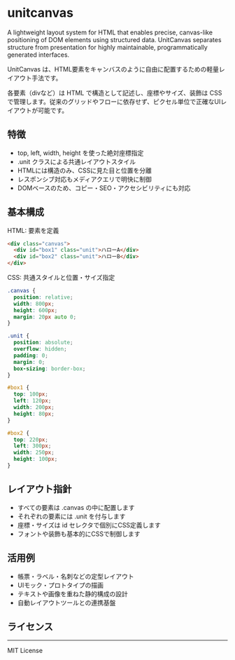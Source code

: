 # unitcanvas
A lightweight layout system for HTML that enables precise, canvas-like positioning of DOM elements using structured data. UnitCanvas separates structure from presentation for highly maintainable, programmatically generated interfaces.

UnitCanvas は、HTML要素をキャンバスのように自由に配置するための軽量レイアウト手法です。

各要素（divなど）は HTML で構造として記述し、座標やサイズ、装飾は CSS で管理します。従来のグリッドやフローに依存せず、ピクセル単位で正確なUIレイアウトが可能です。

## 特徴

- top, left, width, height を使った絶対座標指定
- .unit クラスによる共通レイアウトスタイル
- HTMLには構造のみ、CSSに見た目と位置を分離
- レスポンシブ対応もメディアクエリで明快に制御
- DOMベースのため、コピー・SEO・アクセシビリティにも対応

## 基本構成

HTML: 要素を定義
```html
<div class="canvas">
  <div id="box1" class="unit">ハローA</div>
  <div id="box2" class="unit">ハローB</div>
</div>
```
CSS: 共通スタイルと位置・サイズ指定
```css
.canvas {
  position: relative;
  width: 800px;
  height: 600px;
  margin: 20px auto 0;
}

.unit {
  position: absolute;
  overflow: hidden;
  padding: 0;
  margin: 0;
  box-sizing: border-box;
}

#box1 {
  top: 100px;
  left: 120px;
  width: 200px;
  height: 80px;
}

#box2 {
  top: 220px;
  left: 300px;
  width: 250px;
  height: 100px;
}
```
## レイアウト指針

- すべての要素は .canvas の中に配置します
- それぞれの要素には .unit を付与します
- 座標・サイズは id セレクタで個別にCSS定義します
- フォントや装飾も基本的にCSSで制御します

## 活用例

- 帳票・ラベル・名刺などの定型レイアウト
- UIモック・プロトタイプの描画
- テキストや画像を重ねた静的構成の設計
- 自動レイアウトツールとの連携基盤

## ライセンス
------

MIT License
